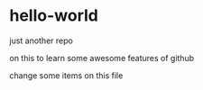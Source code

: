 # hello-world
just another repo


on this to learn some awesome features of github 

change some items on this file 
